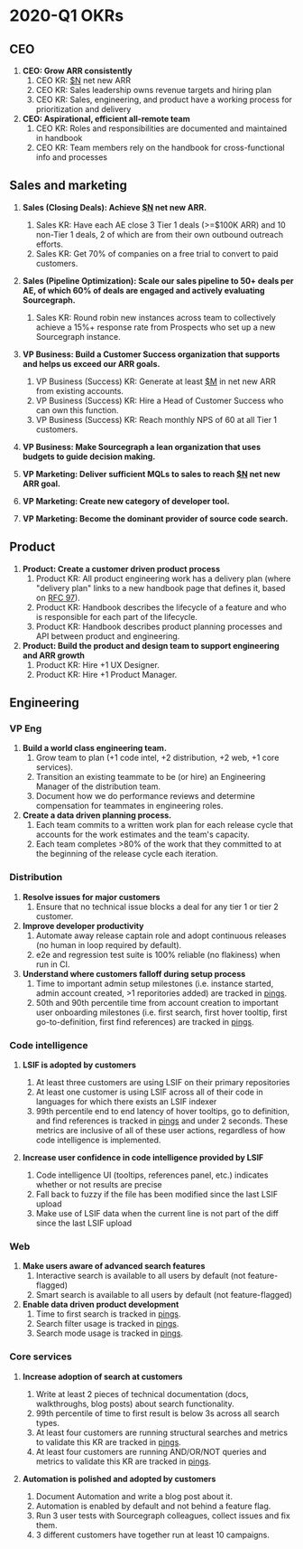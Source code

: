 # 2020-Q1 OKRs

## CEO

1. **CEO: Grow ARR consistently**
   1. CEO KR: [$N][N] net new ARR
   1. CEO KR: Sales leadership owns revenue targets and hiring plan
   1. CEO KR: Sales, engineering, and product have a working process for prioritization and delivery
1. **CEO: Aspirational, efficient all-remote team**
   1. CEO KR: Roles and responsibilities are documented and maintained in handbook
   1. CEO KR: Team members rely on the handbook for cross-functional info and processes

## Sales and marketing

1. **Sales (Closing Deals): Achieve [$N][N] net new ARR.**
   1. Sales KR: Have each AE close 3 Tier 1 deals (>=$100K ARR) and 10 non-Tier 1 deals, 2 of which are from their own outbound outreach efforts.
   1. Sales KR: Get 70% of companies on a free trial to convert to paid customers.
1. **Sales (Pipeline Optimization): Scale our sales pipeline to 50+ deals per AE, of which 60% of deals are engaged and actively evaluating Sourcegraph.**
   1. Sales KR: Round robin new instances across team to collectively achieve a 15%+ response rate from Prospects who set up a new Sourcegraph instance.

1. **VP Business: Build a Customer Success organization that supports and helps us exceed our ARR goals.**
   1. VP Business (Success) KR: Generate at least [$M][M] in net new ARR from existing accounts.
   1. VP Business (Success) KR: Hire a Head of Customer Success who can own this function.
   1. VP Business (Success) KR: Reach monthly NPS of 60 at all Tier 1 customers.

1. **VP Business: Make Sourcegraph a lean organization that uses budgets to guide decision making.**

1. **VP Marketing: Deliver sufficient MQLs to sales to reach [$N][N] net new ARR goal.**
1. **VP Marketing: Create new category of developer tool.**
1. **VP Marketing: Become the dominant provider of source code search.**

## Product

1. **Product: Create a customer driven product process**
   1. Product KR: All product engineering work has a delivery plan (where "delivery plan" links to a new handbook page that defines it, based on [RFC 97](https://docs.google.com/document/d/1cZ7JIVuRWrF2MxwDdH36SC7zOyT2qJf9AMUd9Wc9_aY/edit#heading=h.dkow31it1qt1)).
   1. Product KR: Handbook describes the lifecycle of a feature and who is responsible for each part of the lifecycle.
   1. Product KR: Handbook describes product planning processes and API between product and engineering.
1. **Product: Build the product and design team to support engineering and ARR growth**
   1. Product KR: Hire +1 UX Designer.
   1. Product KR: Hire +1 Product Manager.

## Engineering

### VP Eng

1. **Build a world class engineering team.**
   1. Grow team to plan (+1 code intel, +2 distribution, +2 web, +1 core services).
   1. Transition an existing teammate to be (or hire) an Engineering Manager of the distribution team.
   1. Document how we do performance reviews and determine compensation for teammates in engineering roles.
1. **Create a data driven planning process.**
   1. Each team commits to a written work plan for each release cycle that accounts for the work estimates and the team's capacity.
   1. Each team completes >80% of the work that they committed to at the beginning of the release cycle each iteration.

### Distribution

1. **Resolve issues for major customers**
   1. Ensure that no technical issue blocks a deal for any tier 1 or tier 2 customer.
1. **Improve developer productivity**
   1. Automate away release captain role and adopt continuous releases (no human in loop required by default).
   1. e2e and regression test suite is 100% reliable (no flakiness) when run in CI.
1. **Understand where customers falloff during setup process**
   1. Time to important admin setup milestones (i.e. instance started, admin account created, >1 reporitories added) are tracked in [pings](https://docs.sourcegraph.com/admin/pings).
   1. 50th and 90th percentile time from account creation to important user onboarding milestones (i.e. first search, first hover tooltip, first go-to-definition, first find references) are tracked in [pings](https://docs.sourcegraph.com/admin/pings).

### Code intelligence

1. **LSIF is adopted by customers**
   1. At least three customers are using LSIF on their primary repositories
   1. At least one customer is using LSIF across all of their code in languages for which there exists an LSIF indexer
   1. 99th percentile end to end latency of hover tooltips, go to definition, and find references is tracked in [pings](https://docs.sourcegraph.com/admin/pings) and under 2 seconds. These metrics are inclusive of all of these user actions, regardless of how code intelligence is implemented.

1. **Increase user confidence in code intelligence provided by LSIF**
   1. Code intelligence UI (tooltips, references panel, etc.) indicates whether or not results are precise
   1. Fall back to fuzzy if the file has been modified since the last LSIF upload
   1. Make use of LSIF data when the current line is not part of the diff since the last LSIF upload

### Web

1. **Make users aware of advanced search features**
   1. Interactive search is available to all users by default (not feature-flagged)
   1. Smart search is available to all users by default (not feature-flagged)
1. **Enable data driven product development**
   1. Time to first search is tracked in [pings](https://docs.sourcegraph.com/admin/pings).
   1. Search filter usage is tracked in [pings](https://docs.sourcegraph.com/admin/pings).
   1. Search mode usage is tracked in [pings](https://docs.sourcegraph.com/admin/pings).

### Core services

1. **Increase adoption of search at customers**
   1. Write at least 2 pieces of technical documentation (docs, walkthroughs, blog posts) about search functionality.
   1. 99th percentile of time to first result is below 3s across all search types.
   1. At least four customers are running structural searches and metrics to validate this KR are tracked in [pings](https://docs.sourcegraph.com/admin/pings).
   1. At least four customers are running AND/OR/NOT queries and metrics to validate this KR are tracked in [pings](https://docs.sourcegraph.com/admin/pings).

1. **Automation is polished and adopted by customers**
   1. Document Automation and write a blog post about it.
   1. Automation is enabled by default and not behind a feature flag.
   1. Run 3 user tests with Sourcegraph colleagues, collect issues and fix them.
   1. 3 different customers have together run at least 10 campaigns.

[N]: https://docs.google.com/document/d/1yndPaKSiB4Jq6J6cwGzcIUBSIupPOySHUHsOF2ipqFo/edit#bookmark=kix.n8t17z6iyawc
[M]: https://docs.google.com/document/d/1yndPaKSiB4Jq6J6cwGzcIUBSIupPOySHUHsOF2ipqFo/edit#bookmark=id.vwn1af52n0ns

